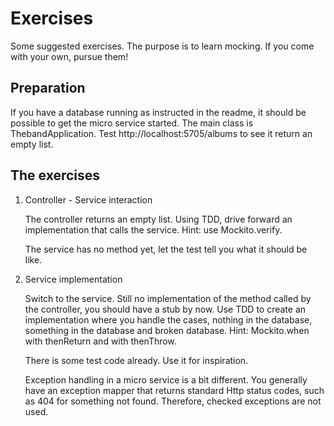 # Exercises

Some suggested exercises. The purpose is to learn mocking. If you come with your own,
pursue them!

## Preparation
If you have a database running as instructed in the readme, it should be possible
to get the micro service started. The main class is ThebandApplication. 
Test http://localhost:5705/albums to see it return an empty list.

## The exercises
1. Controller - Service interaction

    The controller returns an empty list. Using TDD, drive forward
    an implementation that calls the service. Hint: use Mockito.verify.

    The service has no method yet, let the test tell you what it should be like.

1. Service implementation
    
    Switch to the service. Still no implementation of the method called by the
    controller, you should have a stub by now. Use TDD to create an implementation
    where you handle the cases, nothing in the database, something in the database
    and broken database. Hint: Mockito.when with thenReturn and with thenThrow.
    
    There is some test code already. Use it for inspiration.
    
    Exception handling in a micro service is a bit different. You generally have
    an exception mapper that returns standard Http status codes, such as 404
    for something not found. Therefore, checked exceptions are not used.